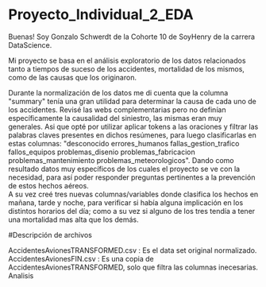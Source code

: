 # Proyecto_Individual_2_EDA

Buenas! Soy Gonzalo Schwerdt de la Cohorte 10 de SoyHenry de la carrera DataScience.  

Mi proyecto se basa en el análisis exploratorio de los datos relacionados tanto a tiempos de suceso de los accidentes, mortalidad de los mismos, como de las causas que los originaron.  

Durante la normalización de los datos me di cuenta que la columna "summary" tenía una gran utilidad para determinar la causa de cada uno de los accidentes.   Revisé las webs complementarias pero no definían específicamente la causalidad del siniestro, las mismas eran muy generales. Asi que opté por utilizar aplicar tokens a las oraciones y filtrar las palabras claves presentes en dichos resúmenes, para luego clasificarlas en estas columnas: "desconocido	errores_humanos	fallas_gestion_trafico	fallos_equipos	problemas_disenio	problemas_fabricacion	problemas_mantenimiento	problemas_meteorologicos". Dando como resultado datos muy específicos de los cuales el proyecto se ve con la necesidad, para así poder responder preguntas pertinentes a la prevención de estos hechos aéreos.  
A su vez creé tres nuevas columnas/variables donde clasifica los hechos en mañana, tarde y noche, para verificar si había alguna implicación en los distintos horarios del día; como a su vez si alguno de los tres tendía a tener una mortalidad mas alta que los demás.

#Descripción de archivos

AccidentesAvionesTRANSFORMED.csv : Es el data set original normalizado.  
AccidentesAvionesFIN.csv : Es una copia de AccidentesAvionesTRANSFORMED, solo que filtra las columnas inecesarias.  
Analisis
